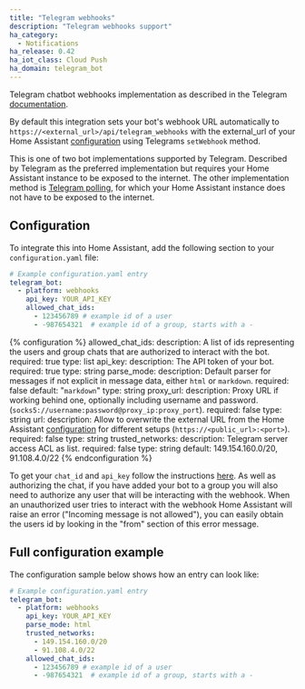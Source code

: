 ```yaml
---
title: "Telegram webhooks"
description: "Telegram webhooks support"
ha_category:
  - Notifications
ha_release: 0.42
ha_iot_class: Cloud Push
ha_domain: telegram_bot
---
```


Telegram chatbot webhooks implementation as described in the Telegram [documentation](https://core.telegram.org/bots/webhooks).

By default this integration sets your bot's webhook URL automatically to `https://<external_url>/api/telegram_webhooks` with the external_url of your Home Assistant [configuration](/integrations/homeassistant/#external_url) using Telegrams `setWebhook` method.

This is one of two bot implementations supported by Telegram. Described by Telegram as the preferred implementation but requires your Home Assistant instance to be exposed to the internet.
The other implementation method is [Telegram polling](/integrations/telegram_polling/), for which your Home Assistant instance does not have to be exposed to the internet.

## Configuration

To integrate this into Home Assistant, add the following section to your `configuration.yaml` file:

```yaml
# Example configuration.yaml entry
telegram_bot:
  - platform: webhooks
    api_key: YOUR_API_KEY
    allowed_chat_ids:
      - 123456789 # example id of a user
      - -987654321  # example id of a group, starts with a -
```

{% configuration %}
allowed_chat_ids:
  description: A list of ids representing the users and group chats that are authorized to interact with the bot.
  required: true
  type: list
api_key:
  description: The API token of your bot.
  required: true
  type: string
parse_mode:
  description: Default parser for messages if not explicit in message data, either `html` or `markdown`.
  required: false
  default: "`markdown`"
  type: string
proxy_url:
  description: Proxy URL if working behind one, optionally including username and password. (`socks5://username:password@proxy_ip:proxy_port`).
  required: false
  type: string
url:
  description: Allow to overwrite the external URL from the Home Assistant [configuration](/integrations/homeassistant/#editing-the-general-settings-in-yaml) for different setups (`https://<public_url>:<port>`).
  required: false
  type: string
trusted_networks:
  description: Telegram server access ACL as list.
  required: false
  type: string
  default: 149.154.160.0/20, 91.108.4.0/22
{% endconfiguration %}

To get your `chat_id` and `api_key` follow the instructions [here](/integrations/telegram). As well as authorizing the chat, if you have added your bot to a group you will also need to authorize any user that will be interacting with the webhook. When an unauthorized user tries to interact with the webhook Home Assistant will raise an error ("Incoming message is not allowed"), you can easily obtain the users id by looking in the "from" section of this error message.

## Full configuration example

The configuration sample below shows how an entry can look like:

```yaml
# Example configuration.yaml entry
telegram_bot:
  - platform: webhooks
    api_key: YOUR_API_KEY
    parse_mode: html
    trusted_networks:
      - 149.154.160.0/20
      - 91.108.4.0/22
    allowed_chat_ids:
      - 123456789 # example id of a user
      - -987654321  # example id of a group, starts with a -
```
